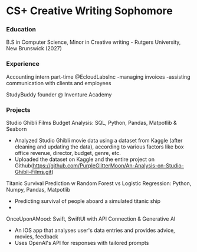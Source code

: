 # CS+ Creative Writing Sophomore

### Education
B.S in Computer Science, Minor in Creative writing - Rutgers University, New Brunswick (2027)

### Experience
Accounting intern part-time @EcloudLabsInc 
-managing invoices
-assisting communication with clients and employees

StudyBuddy founder @ Inventure Academy

### Projects

Studio Ghibli Films Budget Analysis: SQL, Python, Pandas, Matpotlib & Seaborn
- Analyzed Studio Ghibli movie data using a dataset from Kaggle (after cleaning and updating the data), according to various
factors like box office revenue, director, budget, genre, etc.
- Uploaded the dataset on Kaggle and the entire project on
Github(https://github.com/PurpleGlitterMoon/An-Analysis-on-Studio-Ghibli-Films.git)

Titanic Survival Prediction w Random Forest vs Logistic Regression: Python, Numpy, Pandas, Matpotlib
- Predicting survival of people aboard a simulated titanic ship
- 
OnceUponAMood: Swift, SwiftUI with API Connection & Generative AI
- An IOS app that analyses user's data entries and provides advice, movies, feedback
- Uses OpenAI's API for responses with tailored prompts
  





